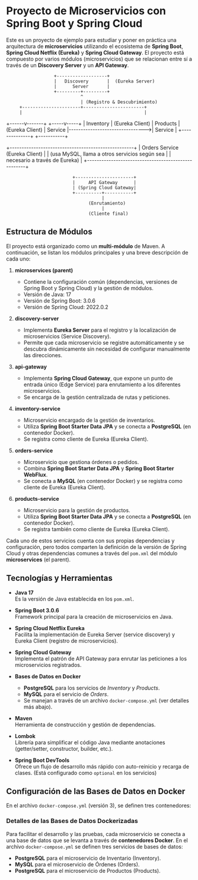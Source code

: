 # Proyecto de Microservicios con Spring Boot y Spring Cloud

Este es un proyecto de ejemplo para estudiar y poner en práctica una arquitectura de **microservicios** utilizando el ecosistema de **Spring Boot**, **Spring Cloud Netflix (Eureka)** y **Spring Cloud Gateway**. El proyecto está compuesto por varios módulos (microservicios) que se relacionan entre sí a través de un **Discovery Server** y un **API Gateway**.  

                      +-------------------+
                      |   Discovery       |  (Eureka Server)
                      |      Server       |
                      +---------+---------+
                                ^
                                | (Registro & Descubrimiento)
         +----------------------+-----------------------+
         |                                              |
  +------v-------+                                 +-----v-----+
  | Inventory    | (Eureka Client)                 | Products  | (Eureka Client)
  |  Service     |-------------------------------->| Service  |
  +--------------+                                 +-----------+

  +----------------------------------------------------+
  | Orders Service (Eureka Client)                     |
  | (usa MySQL, llama a otros servicios según sea      |
  |  necesario a través de Eureka)                     |
  +----------------------------------------------------+

                             +----------------------+
                             |     API Gateway      |
                             | (Spring Cloud Gateway|
                             +----------+-----------+
                                        |
                                   (Enrutamiento)
                                        |
                                   (Cliente final)


## Estructura de Módulos

El proyecto está organizado como un **multi-módulo** de Maven. A continuación, se listan los módulos principales y una breve descripción de cada uno:

1. **microservices (parent)**  
   - Contiene la configuración común (dependencias, versiones de Spring Boot y Spring Cloud) y la gestión de módulos.
   - Versión de Java: 17  
   - Versión de Spring Boot: 3.0.6  
   - Versión de Spring Cloud: 2022.0.2  

2. **discovery-server**  
   - Implementa **Eureka Server** para el registro y la localización de microservicios (Service Discovery).
   - Permite que cada microservicio se registre automáticamente y se descubra dinámicamente sin necesidad de configurar manualmente las direcciones.

3. **api-gateway**  
   - Implementa **Spring Cloud Gateway**, que expone un punto de entrada único (Edge Service) para enrutamiento a los diferentes microservicios.
   - Se encarga de la gestión centralizada de rutas y peticiones.

4. **inventory-service**  
   - Microservicio encargado de la gestión de inventarios.
   - Utiliza **Spring Boot Starter Data JPA** y se conecta a **PostgreSQL** (en contenedor Docker).
   - Se registra como cliente de Eureka (Eureka Client).

5. **orders-service**  
   - Microservicio que gestiona órdenes o pedidos.
   - Combina **Spring Boot Starter Data JPA** y **Spring Boot Starter WebFlux**.
   - Se conecta a **MySQL** (en contenedor Docker) y se registra como cliente de Eureka (Eureka Client).

6. **products-service**  
   - Microservicio para la gestión de productos.
   - Utiliza **Spring Boot Starter Data JPA** y se conecta a **PostgreSQL** (en contenedor Docker).
   - Se registra también como cliente de Eureka (Eureka Client).

Cada uno de estos servicios cuenta con sus propias dependencias y configuración, pero todos comparten la definición de la versión de Spring Cloud y otras dependencias comunes a través del `pom.xml` del módulo **microservices** (el parent).

## Tecnologías y Herramientas

- **Java 17**  
  Es la versión de Java establecida en los `pom.xml`.

- **Spring Boot 3.0.6**  
  Framework principal para la creación de microservicios en Java.

- **Spring Cloud Netflix Eureka**  
  Facilita la implementación de Eureka Server (service discovery) y Eureka Client (registro de microservicios).

- **Spring Cloud Gateway**  
  Implementa el patrón de API Gateway para enrutar las peticiones a los microservicios registrados.

- **Bases de Datos en Docker**  
  - **PostgreSQL** para los servicios de *Inventory* y *Products*.  
  - **MySQL** para el servicio de *Orders*.  
  - Se manejan a través de un archivo `docker-compose.yml` (ver detalles más abajo).

- **Maven**  
  Herramienta de construcción y gestión de dependencias.

- **Lombok**  
  Librería para simplificar el código Java mediante anotaciones (getter/setter, constructor, builder, etc.).

- **Spring Boot DevTools**  
  Ofrece un flujo de desarrollo más rápido con auto-reinicio y recarga de clases. (Está configurado como `optional` en los servicios)

## Configuración de las Bases de Datos en Docker

En el archivo `docker-compose.yml` (versión 3), se definen tres contenedores:

### Detalles de las Bases de Datos Dockerizadas

Para facilitar el desarrollo y las pruebas, cada microservicio se conecta a una base de datos que se levanta a través de **contenedores Docker**. En el archivo `docker-compose.yml` se definen tres servicios de bases de datos:

- **PostgreSQL** para el microservicio de Inventario (Inventory).
- **MySQL** para el microservicio de Órdenes (Orders).
- **PostgreSQL** para el microservicio de Productos (Products).
